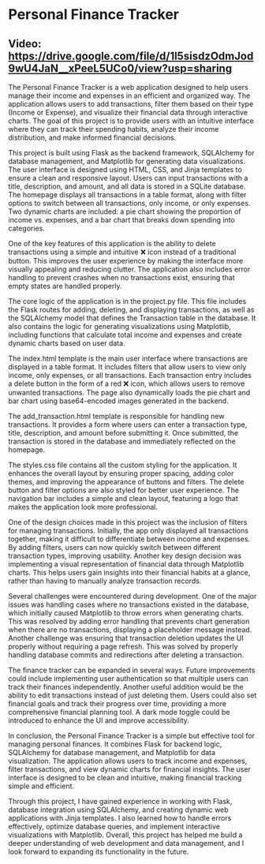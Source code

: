 # Personal Finance Tracker

## Video: https://drive.google.com/file/d/1l5sisdzOdmJod9wU4JaN__xPeeL5UCo0/view?usp=sharing

The Personal Finance Tracker is a web application designed to help users manage their income and expenses in an efficient and organized way. The application allows users to add transactions, filter them based on their type (Income or Expense), and visualize their financial data through interactive charts. The goal of this project is to provide users with an intuitive interface where they can track their spending habits, analyze their income distribution, and make informed financial decisions.

This project is built using Flask as the backend framework, SQLAlchemy for database management, and Matplotlib for generating data visualizations. The user interface is designed using HTML, CSS, and Jinja templates to ensure a clean and responsive layout. Users can input transactions with a title, description, and amount, and all data is stored in a SQLite database. The homepage displays all transactions in a table format, along with filter options to switch between all transactions, only income, or only expenses. Two dynamic charts are included: a pie chart showing the proportion of income vs. expenses, and a bar chart that breaks down spending into categories.

One of the key features of this application is the ability to delete transactions using a simple and intuitive ❌ icon instead of a traditional button. This improves the user experience by making the interface more visually appealing and reducing clutter. The application also includes error handling to prevent crashes when no transactions exist, ensuring that empty states are handled properly.

The core logic of the application is in the project.py file. This file includes the Flask routes for adding, deleting, and displaying transactions, as well as the SQLAlchemy model that defines the Transaction table in the database. It also contains the logic for generating visualizations using Matplotlib, including functions that calculate total income and expenses and create dynamic charts based on user data.

The index.html template is the main user interface where transactions are displayed in a table format. It includes filters that allow users to view only income, only expenses, or all transactions. Each transaction entry includes a delete button in the form of a red ❌ icon, which allows users to remove unwanted transactions. The page also dynamically loads the pie chart and bar chart using base64-encoded images generated in the backend.

The add_transaction.html template is responsible for handling new transactions. It provides a form where users can enter a transaction type, title, description, and amount before submitting it. Once submitted, the transaction is stored in the database and immediately reflected on the homepage.

The styles.css file contains all the custom styling for the application. It enhances the overall layout by ensuring proper spacing, adding color themes, and improving the appearance of buttons and filters. The delete button and filter options are also styled for better user experience. The navigation bar includes a simple and clean layout, featuring a logo that makes the application look more professional.

One of the design choices made in this project was the inclusion of filters for managing transactions. Initially, the app only displayed all transactions together, making it difficult to differentiate between income and expenses. By adding filters, users can now quickly switch between different transaction types, improving usability. Another key design decision was implementing a visual representation of financial data through Matplotlib charts. This helps users gain insights into their financial habits at a glance, rather than having to manually analyze transaction records.

Several challenges were encountered during development. One of the major issues was handling cases where no transactions existed in the database, which initially caused Matplotlib to throw errors when generating charts. This was resolved by adding error handling that prevents chart generation when there are no transactions, displaying a placeholder message instead. Another challenge was ensuring that transaction deletion updates the UI properly without requiring a page refresh. This was solved by properly handling database commits and redirections after deleting a transaction.

The finance tracker can be expanded in several ways. Future improvements could include implementing user authentication so that multiple users can track their finances independently. Another useful addition would be the ability to edit transactions instead of just deleting them. Users could also set financial goals and track their progress over time, providing a more comprehensive financial planning tool. A dark mode toggle could be introduced to enhance the UI and improve accessibility.

In conclusion, the Personal Finance Tracker is a simple but effective tool for managing personal finances. It combines Flask for backend logic, SQLAlchemy for database management, and Matplotlib for data visualization. The application allows users to track income and expenses, filter transactions, and view dynamic charts for financial insights. The user interface is designed to be clean and intuitive, making financial tracking simple and efficient.

Through this project, I have gained experience in working with Flask, database integration using SQLAlchemy, and creating dynamic web applications with Jinja templates. I also learned how to handle errors effectively, optimize database queries, and implement interactive visualizations with Matplotlib. Overall, this project has helped me build a deeper understanding of web development and data management, and I look forward to expanding its functionality in the future.

